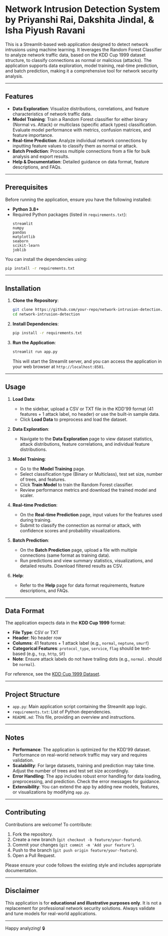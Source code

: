 # Network Intrusion Detection System by Priyanshi Rai, Dakshita Jindal, & Isha Piyush Ravani

This is a Streamlit-based web application designed to detect network intrusions using machine learning. It leverages the Random Forest Classifier to analyze network traffic data, based on the KDD Cup 1999 dataset structure, to classify connections as normal or malicious (attacks). The application supports data exploration, model training, real-time prediction, and batch prediction, making it a comprehensive tool for network security analysis.

---

## Features

- **Data Exploration**: Visualize distributions, correlations, and feature characteristics of network traffic data.
- **Model Training**: Train a Random Forest classifier for either binary (Normal vs. Attack) or multiclass (specific attack types) classification. Evaluate model performance with metrics, confusion matrices, and feature importance.
- **Real-time Prediction**: Analyze individual network connections by inputting feature values to classify them as normal or attack.
- **Batch Prediction**: Process multiple connections from a file for bulk analysis and export results.
- **Help & Documentation**: Detailed guidance on data format, feature descriptions, and FAQs.

---

## Prerequisites

Before running the application, ensure you have the following installed:

- **Python 3.8+**
- Required Python packages (listed in `requirements.txt`):
  ```
  streamlit
  numpy
  pandas
  matplotlib
  seaborn
  scikit-learn
  joblib
  ```

You can install the dependencies using:
```bash
pip install -r requirements.txt
```

---

## Installation

1. **Clone the Repository**:
   ```bash
   git clone https://github.com/your-repo/network-intrusion-detection.git
   cd network-intrusion-detection
   ```

2. **Install Dependencies**:
   ```bash
   pip install -r requirements.txt
   ```

3. **Run the Application**:
   ```bash
   streamlit run app.py
   ```

   This will start the Streamlit server, and you can access the application in your web browser at `http://localhost:8501`.

---

## Usage

1. **Load Data**:
   - In the sidebar, upload a CSV or TXT file in the KDD'99 format (41 features + 1 attack label, no header) or use the built-in sample data.
   - Click **Load Data** to preprocess and load the dataset.

2. **Data Exploration**:
   - Navigate to the **Data Exploration** page to view dataset statistics, attack distributions, feature correlations, and individual feature distributions.

3. **Model Training**:
   - Go to the **Model Training** page.
   - Select classification type (Binary or Multiclass), test set size, number of trees, and features.
   - Click **Train Model** to train the Random Forest classifier.
   - Review performance metrics and download the trained model and scaler.

4. **Real-time Prediction**:
   - On the **Real-time Prediction** page, input values for the features used during training.
   - Submit to classify the connection as normal or attack, with confidence scores and probability visualizations.

5. **Batch Prediction**:
   - On the **Batch Prediction** page, upload a file with multiple connections (same format as training data).
   - Run predictions and view summary statistics, visualizations, and detailed results. Download filtered results as CSV.

6. **Help**:
   - Refer to the **Help** page for data format requirements, feature descriptions, and FAQs.

---

## Data Format

The application expects data in the **KDD Cup 1999** format:
- **File Type**: CSV or TXT
- **Header**: No header row
- **Columns**: 41 features + 1 attack label (e.g., `normal`, `neptune`, `smurf`)
- **Categorical Features**: `protocol_type`, `service`, `flag` should be text-based (e.g., `tcp`, `http`, `SF`)
- **Note**: Ensure attack labels do not have trailing dots (e.g., `normal.` should be `normal`).

For reference, see the [KDD Cup 1999 Dataset](http://kdd.ics.uci.edu/databases/kddcup99/kddcup99.html).

---

## Project Structure

- `app.py`: Main application script containing the Streamlit app logic.
- `requirements.txt`: List of Python dependencies.
- `README.md`: This file, providing an overview and instructions.

---

## Notes

- **Performance**: The application is optimized for the KDD'99 dataset. Performance on real-world network traffic may vary and requires validation.
- **Scalability**: For large datasets, training and prediction may take time. Adjust the number of trees and test set size accordingly.
- **Error Handling**: The app includes robust error handling for data loading, preprocessing, and prediction. Check the error messages for guidance.
- **Extensibility**: You can extend the app by adding new models, features, or visualizations by modifying `app.py`.

---

## Contributing

Contributions are welcome! To contribute:

1. Fork the repository.
2. Create a new branch (`git checkout -b feature/your-feature`).
3. Commit your changes (`git commit -m 'Add your feature'`).
4. Push to the branch (`git push origin feature/your-feature`).
5. Open a Pull Request.

Please ensure your code follows the existing style and includes appropriate documentation.

---

## Disclaimer

This application is for **educational and illustrative purposes only**. It is not a replacement for professional network security solutions. Always validate and tune models for real-world applications.

---
Happy analyzing! 🔒
